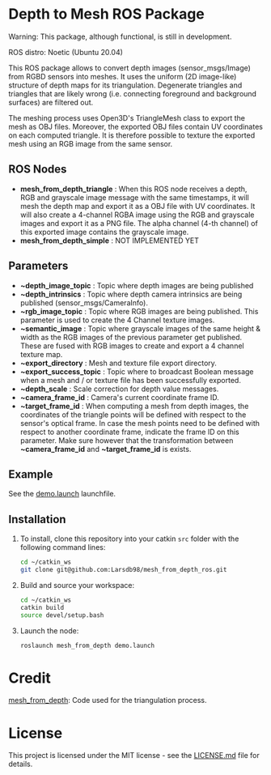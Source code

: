 # Depth to Mesh ROS Package

Warning: This package, although functional, is still in development.

ROS distro: Noetic (Ubuntu 20.04)

This ROS package allows to convert depth images (sensor_msgs/Image) from RGBD sensors into meshes. It uses the uniform (2D image-like) structure of depth maps for its triangulation. Degenerate triangles and triangles that are likely wrong (i.e. connecting foreground and background surfaces) are filtered out.

The meshing process uses Open3D's TriangleMesh class to export the mesh as OBJ files. Moreover, the exported OBJ files contain UV coordinates on each computed triangle. It is therefore possible to texture the exported mesh using an RGB image from the same sensor. 

## ROS Nodes

- **mesh_from_depth_triangle** : When this ROS node receives a depth, RGB and grayscale image message with the same timestamps, it will mesh the depth map and export it as a OBJ file with UV coordinates. It will also create a 4-channel RGBA image using the RGB and grayscale images and export it as a PNG file. The alpha channel (4-th channel) of this exported image contains the grayscale image.
- **mesh_from_depth_simple** : NOT IMPLEMENTED YET

## Parameters

- **~depth_image_topic** : Topic where depth images are being published
- **~depth_intrinsics** : Topic where depth camera intrinsics are being published (sensor_msgs/CameraInfo).
- **~rgb_image_topic** : Topic where RGB images are being published. This parameter is used to create the 4 Channel texture images.
- **~semantic_image** : Topic where grayscale images of the same height & width as the RGB images of the previous parameter get published. These are fused with RGB images to create and export a 4 channel texture map.
- **~export_directory** : Mesh and texture file export directory.
- **~export_success_topic** : Topic where to broadcast Boolean message when a mesh and / or texture file has been successfully exported. 
- **~depth_scale** : Scale correction for depth value messages.
- **~camera_frame_id** : Camera's current coordinate frame ID.
- **~target_frame_id** : When computing a mesh from depth images, the coordinates of the triangle points will be defined with respect to the sensor's optical frame. In case the mesh points need to be defined with respect to another coordinate frame, indicate the frame ID on this parameter. Make sure however that the transformation between **~camera_frame_id** and **~target_frame_id** is exists. 

## Example

See the [demo.launch](launch/demo.launch) launchfile.

## Installation

1. To install, clone this repository into your catkin ```src``` folder with the following command lines:
    ```bash
    cd ~/catkin_ws
    git clone git@github.com:Larsdb98/mesh_from_depth_ros.git
    ```

2. Build and source your workspace:
    ```bash
    cd ~/catkin_ws
    catkin build
    source devel/setup.bash
    ```

3. Launch the node:
    ```bash
    roslaunch mesh_from_depth demo.launch
    ```

# Credit

[mesh_from_depth](https://github.com/hesom/depth_to_mesh/): Code used for the triangulation process. 

# License

This project is licensed under the MIT license - see the [LICENSE.md](LICENSE.md) file for details.
